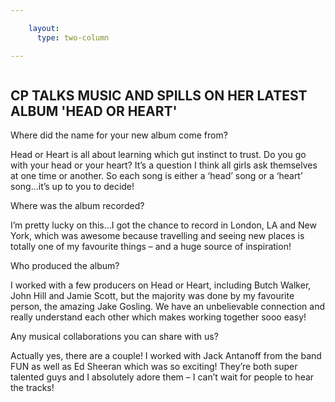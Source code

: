 ```yaml
---

    layout:
      type: two-column

---
```


<img src="/music/assets/6-behind-the-scene/cover-heading.jpg" alt="">
<h2>CP TALKS MUSIC AND SPILLS ON HER LATEST ALBUM 'HEAD OR HEART'</h2>

Where did the name for your new album come from?

Head or Heart is all about learning which gut instinct to trust. Do you go with your head or your heart? It’s a question I think all girls ask themselves at one time or another. So each song is either a ‘head’ song or a ‘heart’ song...it’s up to you to decide!

Where was the album recorded?

I’m pretty lucky on this...I got the chance to record in London, LA and New York, which was awesome because travelling and seeing new places is totally one of my favourite things – and a huge source of inspiration!

Who produced the album?

I worked with a few producers on Head or Heart, including Butch Walker, John Hill and Jamie Scott, but the majority was done by my favourite person, the amazing Jake Gosling. We have an unbelievable connection and really understand each other which makes working together sooo easy!

Any musical collaborations you can share with us?

Actually yes, there are a couple! I worked with Jack Antanoff from the band FUN as well as Ed Sheeran which was so exciting! They’re both super talented guys and I absolutely adore them – I can’t wait for people to hear the tracks!
